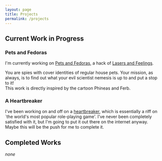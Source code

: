 ```yaml
---
layout: page
title: Projects
permalink: /projects
---
```


## Current Work in Progress

### Pets and Fedoras
I'm currently working on [Pets and Fedoras](projects/pets-and-fedoras), a hack of [Lasers and Feelings](https://johnharper.itch.io/lasers-feelings).

You are spies with cover identities of regular house pets.  Your mission, as always, is to find out what your evil scientist nemesis is up to and put a stop to it!  
This work is directly inspired by the cartoon Phineas and Ferb.

### A Heartbreaker
I've been working on and off on a [heartbreaker](projects/heartbreaker), which is essentially a riff on `the world's most popular role-playing game'. I've never been completely satisfied with it, but I'm going to put it out there on the internet anyway. Maybe this will be the push for me to complete it.

## Completed Works
_none_
